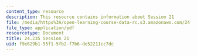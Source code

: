 ```yaml
---
content_type: resource
description: This resource contains information about Session 21
file: /media/https%3A/open-learning-course-data-rc.s3.amazonaws.com/24-235j-philosophy-of-law-spring-2012/f9e629b155f15fb2f7b6de52211cc7dc_MIT24_235JS12_Session21.pdf
file_type: application/pdf
resourcetype: Document
title: 24.235 Session 21
uid: f9e629b1-55f1-5fb2-f7b6-de52211cc7dc
---
```

